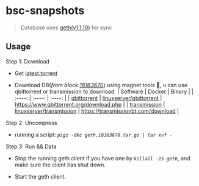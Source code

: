 # bsc-snapshots

> Database uses [geth(v1.1.10)](https://github.com/bnb-chain/bsc/releases/tag/v1.1.10) for sync

## Usage

Step 1: Download

- Get [latest.torrent](https://goto.moe/geth)

- Download DB(_from block [18163670](https://bscscan.com/block/18163670)_) using magnet tools 🧲, u can use qbittorrent or transmission to download.
  | Software | Docker | Binary |
  | :----: | :----: | :----: |
  | [qbittorrent](https://github.com/qbittorrent/qBittorrent) | [linuxserver/qbittorrent](https://hub.docker.com/r/linuxserver/qbittorrent) | https://www.qbittorrent.org/download.php |
  | [transmission](https://github.com/transmission/transmission) | [linuxserver/transmission](https://hub.docker.com/r/linuxserver/transmission) | https://transmissionbt.com/download |

Step 2: Uncompress

- running a script: _`pigz -dkc geth.18163670.tar.gz | tar xvf -`_

Step 3: Run && Data

- Stop the running geth client if you have one by _`killall -15 geth`_, and make sure the client has shut down.

- Start the geth client.
